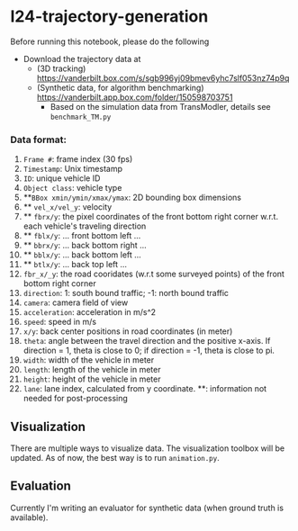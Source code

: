 # I24-trajectory-generation

Before running this notebook, please do the following
- Download the trajectory data at 
    - (3D tracking) https://vanderbilt.box.com/s/sgb996yj09bmev6yhc7slf053nz74p9q
    - (Synthetic data, for algorithm benchmarking) https://vanderbilt.app.box.com/folder/150598703751
        - Based on the simulation data from TransModler, details see `benchmark_TM.py`

### Data format: 
1. `Frame #`: frame index (30 fps)
2. `Timestamp`: Unix timestamp
3. `ID`: unique vehicle ID
4. `Object class`: vehicle type
5. **`BBox xmin/ymin/xmax/ymax`: 2D bounding box dimensions
6. ** `vel_x/vel_y`: velocity
7. ** `fbrx/y`: the pixel coordinates of the front bottom right corner w.r.t. each vehicle's traveling direction
8. ** `fblx/y`: ... front bottom left ...
9. ** `bbrx/y`: ... back bottom right ...
10. ** `bblx/y`: ... back bottom left ...
11. ** `btlx/y`: ... back top left ...
13. `fbr_x/_y`: the road cooridates (w.r.t some surveyed points) of the front bottom right corner
14. `direction`: 1: south bound traffic; -1: north bound traffic
15. `camera`: camera field of view
16. `acceleration`: acceleration in m/s^2
17. `speed`: speed in m/s
18. `x/y`: back center positions in road coordinates (in meter)
19. `theta`: angle between the travel direction and the positive x-axis. If direction = 1, theta is close to 0; if direction = -1, theta is close to pi.
20. `width`: width of the vehicle in meter
21. `length`: length of the vehicle in meter
22. `height`: height of the vehicle in meter
23. `lane`: lane index, calculated from y coordinate.
**: information not needed for post-processing

## Visualization
There are multiple ways to visualize data. The visualization toolbox will be updated. As of now, the best way is to run `animation.py`.

## Evaluation
Currently I'm writing an evaluator for synthetic data (when ground truth is available).
